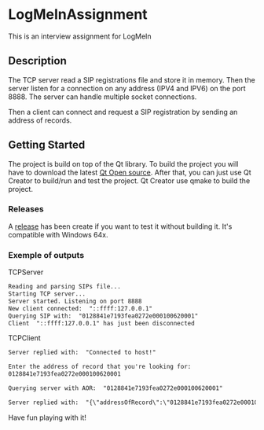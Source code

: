 # LogMeInAssignment
This is an interview assignment for LogMeIn

## Description
The TCP server read a SIP registrations file and store it in memory. Then the server listen for a connection on any address (IPV4 and IPV6) on the port 8888. The server can handle multiple socket connections. 

Then a client can connect and request a SIP registration by sending an address of records.

## Getting Started

The project is build on top of the Qt library. To build the project you will have to download the latest [Qt Open source](https://www.qt.io/download). After that, you can just use Qt Creator to build/run and test the project. Qt Creator use qmake to build the project.

### Releases

A [release](https://github.com/nickmarquis/LogMeInAssignment/releases) has been create if you want to test it without building it. It's compatible with Windows 64x.

### Exemple of outputs

TCPServer
```txt
Reading and parsing SIPs file...
Starting TCP server...
Server started. Listening on port 8888
New client connected:  "::ffff:127.0.0.1"
Querying SIP with:  "0128841e7193fea0272e000100620001"
Client  "::ffff:127.0.0.1" has just been disconnected
```

TCPClient
```txt
Server replied with:  "Connected to host!"

Enter the address of record that you're looking for:
0128841e7193fea0272e000100620001

Querying server with AOR:  "0128841e7193fea0272e000100620001"

Server replied with:  "{\"addressOfRecord\":\"0128841e7193fea0272e000100620001\",\"tenantId\":\"0127d974-f9f3-0704-2dee-000100420001\",\"uri\":\"sip:0128841e7193fea0272e000100620001@39.172.243.72\",\"contact\":\"<sip:0128841e7193fea0272e000100620001@68.5.238.218>;methods=\\\"INVITE, ACK, BYE, CANCEL, OPTIONS, INFO, MESSAGE, SUBSCRIBE, NOTIFY, PRACK, UPDATE, REFER\\\"\",\"path\":[\"<sip:Mi0xOTkuODcuMTIwLjEyNi0xMDM1@155.37.243.188:5060;lr>\"],\"source\":\"83.90.153.13:1035\",\"target\":\"12.21.50.41:5061\",\"userAgent\":\"polycom.vvx.600\",\"rawUserAgent\":\"PolycomVVX-VVX_600-UA/3.118.142.226\",\"created\":\"2017-01-05T14:39:03.240Z\",\"lineId\":\"0128841e-7199-fea4-272e-000100620001\"}"
```
Have fun playing with it!

